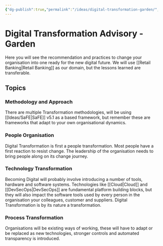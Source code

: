 ```yaml
---
{"dg-publish":true,"permalink":"/ideas/digital-transformation-garden/","tags":"gardenEntry","dgHomeLink":true,"dgPassFrontmatter":false}
---
```



# Digital Transformation Advisory - Garden
Here you will see the recommendation and practices to change your organisation into one ready for the new digital future. 
We will use [[Retail Banking|Retail Banking]] as our domain, but the lessons learned are transferable. 

## Topics
### Methodology and Approach
There are multiple Transformation methodologies, will be using [[Ideas/SaFE|SaFE]] v5.1 as a based framework, but remember these are frameworks that adapt to your own organisational dynamics.

### People Organisation
Digital Transformation is first a people transformation. Most people have a first reaction to resist change. The leadership of the organisation needs to bring people along on its change journey.

### Technology Transformation
Becoming Digital will probably involve introducing a number of tools, hardware and software systems. Technologies like [[Cloud|Cloud]] and [[DevSecOps|DevSecOps]] are fundamental platform building blocks, but they will also impact the software tools used by every person in the organisation your colleagues, customer and suppliers.
Digital Transformation is by its nature a transformation.

### Process Transformation
Organisations will be existing ways of working, these will have to adapt or be replaced as new technologies, stronger controls and automated transparency is introduced. 